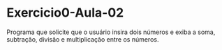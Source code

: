 # Exercicio0-Aula-02
Programa que solicite que o usuário insira  dois números e exiba a soma, subtração, divisão e multiplicação entre os números.
